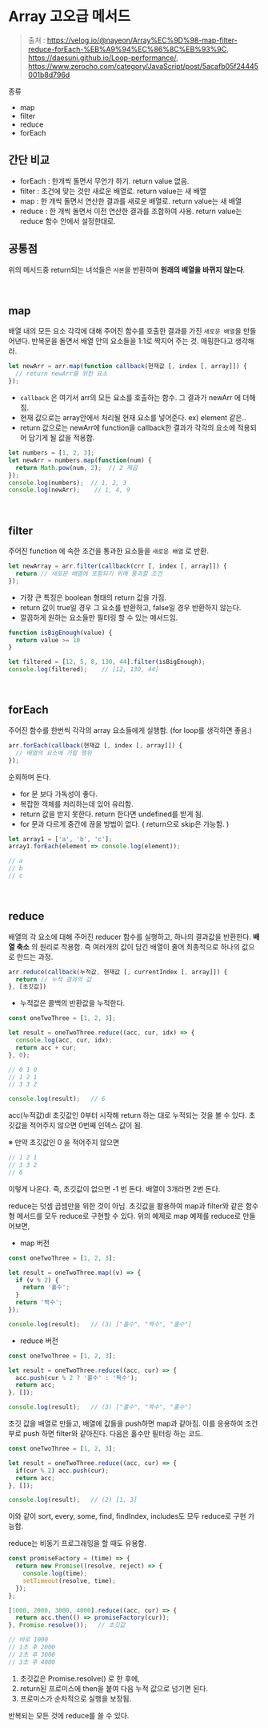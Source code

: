 # Array 고오급 메서드

> 출처 : https://velog.io/@nayeon/Array%EC%9D%98-map-filter-reduce-forEach-%EB%A9%94%EC%86%8C%EB%93%9C, https://daesuni.github.io/Loop-performance/, https://www.zerocho.com/category/JavaScript/post/5acafb05f24445001b8d796d

종류

- map
- filter
- reduce
- forEach

## 간단 비교

- forEach : 한개씩 돌면서 무언가 하기. return value 없음.
- filter : 조건에 맞는 것만 새로운 배열로. return value는 새 배열
- map : 한 개씩 돌면서 연산한 결과를 새로운 배열로. return value는 새 배열
- reduce : 한 개씩 돌면서 이전 연산한 결과를 조합하여 사용. return value는 reduce 함수 안에서 설정한대로.

## 공통점

위의 메서드중 return되는 녀석들은 `사본`을 반환하며 **원래의 배열을 바뀌지 않는다**.

<br/>

## map

배열 내의 모든 요소 각각에 대해 주어진 함수를 호출한 결과를 가진 `새로운 배열`을 만들어낸다. 반복문을 돌면서 배열 안의 요소들을 1:1로 짝지어 주는 것. 매핑한다고 생각해라.

```javascript
let newArr = arr.map(function callback(현재값 [, index [, array]]) {
  // return newArr를 위한 요소
});
```

- `callback` 은 여기서 arr의 모든 요소를 호출하는 함수. 그 결과가 newArr 에 더해짐.
- 현재 값으로는 array안에서 처리될 현재 요소를 넣어준다. ex) element 같은..
- return 값으로는 newArr에 function을 callback한 결과가 각각의 요소에 적용되어 담기게 될 값을 적용함.

```javascript
let numbers = [1, 2, 3];
let newArr = numbers.map(function(num) {
  return Math.pow(num, 2);  // 2 제곱
});
console.log(numbers);  // 1, 2, 3
console.log(newArr);    // 1, 4, 9
```

<br/>

## filter

주어진 function 에 속한 조건을 통과한 요소들을 `새로운 배열` 로 반환.

```javascript
let newArray = arr.filter(callback(crr [, index [, array]]) {
  return // 새로운 배열에 포함되기 위해 통과할 조건
});
```

- 가장 큰 특징은 boolean 형태의 return 값을 가짐.
- return 값이 true일 경우 그 요소를 반환하고, false일 경우 반환하지 않는다.
- 깔끔하게 원하는 요소들만 필터링 할 수 있는 메서드임.

```javascript
function isBigEnough(value) {
  return value >= 10
}

let filtered = [12, 5, 8, 130, 44].filter(isBigEnough);
console.log(filtered);    // [12, 130, 44]
```

<br/>

## forEach

주어진 함수를 한번씩 각각의 array 요소들에게 실행함. (for loop를 생각하면 좋음.)

```javascript
arr.forEach(callback(현재값 [, index [, array]]) {
  // 배열의 요소에 가할 행위
});
```

순회하며 돈다.

- for 문 보다 가독성이 좋다.
- 복잡한 객체를 처리하는데 있어 유리함.
- return 값을 받지 못한다. return 한다면 undefined를 받게 됨.
- for 문과 다르게 중간에 끊을 방법이 없다. ( return으로 skip은 가능함. )

```javascript
let array1 = ['a', 'b', 'c'];
array1.forEach(element => console.log(element));

// a
// b
// c
```

<br/>

## reduce

배열의 각 요소에 대해 주어진 reducer 함수를 실행하고, 하나의 결과값을 반환한다. **배열 축소** 의 원리로 작용함. 즉 여러개의 값이 담긴 배열이 줄어 최종적으로 하나의 값으로 만드는 과정.

```javascript
arr.reduce(callback(누적값, 현재값 [, currentIndex [, array]]) {
  return // 누적 결과의 값
}, [초깃값])
```

- 누적값은 콜백의 반환값을 누적한다.

```javascript
const oneTwoThree = [1, 2, 3];

let result = oneTwoThree.reduce((acc, cur, idx) => {
  console.log(acc, cur, idx);
  return acc + cur;
}, 0);

// 0 1 0
// 1 2 1
// 3 3 2

console.log(result);   // 6
```

acc(누적값)dl 초깃값인 0부터 시작해 return 하는 대로 누적되는 것을 볼 수 있다. 초깃값을 적어주지 않으면 0번째 인덱스 값이 됨.

※ 만약 초깃값인 0 을 적어주지 않으면

```javascript
// 1 2 1
// 3 3 2
// 6
```

이렇게 나온다. 즉, 초깃값이 없으면 -1 번 돈다. 배열이 3개라면 2번 돈다.

reduce는 덧셈 곱셈만을 위한 것이 아님. 초깃값을 활용하여 map과 filter와 같은 함수형 메서드를 모두 reduce로 구현할 수 있다. 위의 예제로 map 예제를 reduce로 만들어보면,

- map 버전

```javascript
const oneTwoThree = [1, 2, 3];

let result = oneTwoThree.map((v) => {
  if (v % 2) {
    return '홀수';
  }
  return '짝수';
});

console.log(result);   // (3) ["홀수", "짝수", "홀수"]
```

- reduce 버전

```javascript
const oneTwoThree = [1, 2, 3];

let result = oneTwoThree.reduce((acc, cur) => {
  acc.push(cur % 2 ? '홀수' : '짝수');
  return acc;
}, []);

console.log(result);   // (3) ["홀수", "짝수", "홀수"]
```

초깃 값을 배열로 만들고, 배열에 값들을 push하면 map과 같아짐. 이를 응용하여 조건부로 push 하면 filter와 같아진다. 다음은 홀수만 필터링 하는 코드.

```javascript
const oneTwoThree = [1, 2, 3];

let result = oneTwoThree.reduce((acc, cur) => {
  if(cur % 2) acc.push(cur);
  return acc;
}, []);

console.log(result);   // (2) [1, 3]
```

이와 같이 sort, every, some, find, findIndex, includes도 모두 reduce로 구현 가능함. 

reduce는 비동기 프로그래밍을 할 때도 유용함.

```javascript
const promiseFactory = (time) => {
  return new Promise((resolve, reject) => {
    console.log(time);
    setTimeout(resolve, time);
  });
};

[1000, 2000, 3000, 4000].reduce((acc, cur) => {
  return acc.then(() => promiseFactory(cur));
}, Promise.resolve());   // 초깃값

// 바로 1000
// 1초 후 2000
// 2초 후 3000
// 3초 후 4000
```

1. 초깃값은 Promise.resolve() 로 한 후에, 
2. return된 프로미스에  then을 붙여 다음 누적 값으로 넘기면 된다.
3. 프로미스가 순차적으로 실행을 보장됨.

반복되는 모든 것에 reduce를 쓸 수 있다. 